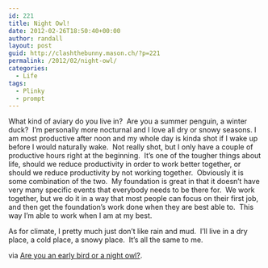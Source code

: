 ```yaml
---
id: 221
title: Night Owl!
date: 2012-02-26T18:50:40+00:00
author: randall
layout: post
guid: http://clashthebunny.mason.ch/?p=221
permalink: /2012/02/night-owl/
categories:
  - Life
tags:
  - Plinky
  - prompt
---
```

What kind of aviary do you live in?  Are you a summer penguin, a winter duck?  I&#8217;m personally more nocturnal and I love all dry or snowy seasons.<!--more--> I am most productive after noon and my whole day is kinda shot if I wake up before I would naturally wake.  Not really shot, but I only have a couple of productive hours right at the beginning.  It&#8217;s one of the tougher things about life, should we reduce productivity in order to work better together, or should we reduce productivity by not working together.  Obviously it is some combination of the two.  My foundation is great in that it doesn&#8217;t have very many specific events that everybody needs to be there for.  We work together, but we do it in a way that most people can focus on their first job, and then get the foundation&#8217;s work done when they are best able to.  This way I&#8217;m able to work when I am at my best.

As for climate, I pretty much just don&#8217;t like rain and mud.  I&#8217;ll live in a dry place, a cold place, a snowy place.  It&#8217;s all the same to me.

via [Are you an early bird or a night owl?](http://www.plinky.com/prompts/1081/answers/new).